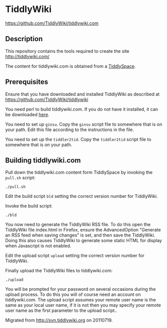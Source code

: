 TiddlyWiki
==========

https://github.com/TiddlyWiki/tiddlywiki.com


Description
-----------

This repository contains the tools required to create the site http://tiddlywiki.com/

The content for tiddlywiki.com is obtained from a [TiddlySpace](http://tiddlyspace.com/).


Prerequisites
-------------

Ensure that you have downloaded and installed TiddlyWiki as described at https://github.com/TiddlyWiki/tiddlywiki

You need perl to build tiddlywiki.com. If you do not have it installed, it can be downloaded [here](http://www.perl.org/get.html).

You need to set up `ginsu`. Copy the `ginsu` script file to somewhere that is on your path. Edit this file according to the instructions in the file.

You need to set up the `tiddler2tid`. Copy the `tiddler2tid` script file to somewhere that is on your path.


Building tiddlywiki.com
-----------------------

Pull down the tiddlywiki.com content form TiddlySpace by invoking the `pull.sh` script:

    ./pull.sh

Edit the build script `bld` setting the correct version number for TiddlyWiki.

Invoke the build script:

    ./bld

You now need to generate the TiddlyWiki RSS file. To do this open the TiddlyWiki file index.html in Firefox, ensure the AdvancedOption "Generate an RSS feed when saving changes" is set, and then save the TiddlyWiki. Doing this also causes TiddlyWiki to generate some static HTML for display when Javascript is not enabled.

Edit the upload script `upload` setting the correct version number for TiddlyWiki.

Finally upload the TiddlyWiki files to tiddlywiki.com:

    ./upload

You will be prompted for your password on several occasions during the upload process. To do this you will of course need an account on tiddlywiki.com. The upload script assumes your remote user name is the same as your local user name, if it is not then you may specify your remote user name as the first parameter to the upload script..

Migrated from http://svn.tiddlywiki.org on 20110719.
